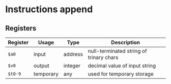 # Instructions append

## Registers

| Register | Usage     | Type    | Description                             |
| -------- | --------- | ------- | --------------------------------------- |
| `$a0`    | input     | address | null-terminated string of trinary chars |
| `$v0`    | output    | integer | decimal value of input string           |
| `$t0-9`  | temporary | any     | used for temporary storage              |
